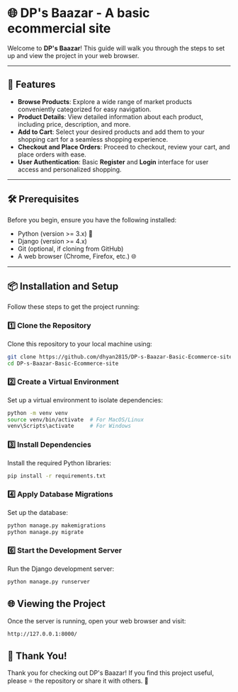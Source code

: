 # 🌐 DP's Baazar - A basic ecommercial site

Welcome to **DP's Baazar**! This guide will walk you through the steps to set up and view the project in your web browser.

---

## 🚀 Features
- **Browse Products**: Explore a wide range of market products conveniently categorized for easy navigation.
- **Product Details**: View detailed information about each product, including price, description, and more. 
- **Add to Cart**: Select your desired products and add them to your shopping cart for a seamless shopping experience. 
- **Checkout and Place Orders**: Proceed to checkout, review your cart, and place orders with ease.
- **User Authentication**: Basic **Register** and **Login** interface for user access and personalized shopping.

---

## 🛠️ Prerequisites

Before you begin, ensure you have the following installed:

- Python (version >= 3.x) 🐍
- Django (version >= 4.x)
- Git (optional, if cloning from GitHub)
- A web browser (Chrome, Firefox, etc.) 🌐

---

## 📦 Installation and Setup

Follow these steps to get the project running:

### 1️⃣ Clone the Repository
Clone this repository to your local machine using:
```bash
git clone https://github.com/dhyan2815/DP-s-Baazar-Basic-Ecommerce-site.git
cd DP-s-Baazar-Basic-Ecommerce-site

```
### 2️⃣ Create a Virtual Environment
Set up a virtual environment to isolate dependencies:
```bash
python -m venv venv
source venv/bin/activate  # For MacOS/Linux
venv\Scripts\activate     # For Windows

```
### 3️⃣ Install Dependencies
Install the required Python libraries:
```bash
pip install -r requirements.txt

```
### 4️⃣ Apply Database Migrations
Set up the database:
```bash
python manage.py makemigrations
python manage.py migrate

```
### 6️⃣ Start the Development Server
Run the Django development server:
```bash
python manage.py runserver

```
## 🌐 Viewing the Project
Once the server is running, open your web browser and visit:
```bash
http://127.0.0.1:8000/

```
## 🎉 Thank You!
Thank you for checking out DP's Baazar! If you find this project useful, please ⭐ the repository or share it with others. 🚀